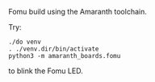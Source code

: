 Fomu build using the Amaranth toolchain.

Try:

```
./do venv
. ./venv.dir/bin/activate
python3 -m amaranth_boards.fomu
```

to blink the Fomu LED.


